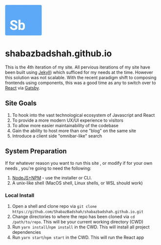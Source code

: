 ![logo](./src/assets/images/readme-logo.png)

# shabazbadshah.github.io

This is the 4th iteration of my site. All pervious iterations of my site have been built using [Jekyll](http://jekyllrb.com/)) which sufficed for my needs at the time. However this solution was not scalable. With the recent paradigm shift to composing frontends using components, this was a good time as any to switch over to [React](https://reactjs.org/) via [Gatsby](gatsbyjs.org/).

## Site Goals

1. To hook into the vast technological ecosystem of Javascript and React
2. To provide a more modern UX/UI experience to visitors
3. To allow more easier maintainability of the codebase
4. Gain the ability to host more than one "blog" on the same site
5. Introduce a client side "omnibar-like" search

## System Preparation

If for whatever reason you want to run this site , or modify if for your own needs , you're going to need the following:

1. [NodeJS+NPM](http://nodejs.org) - use the installer or CLI.
2. A unix-like shell (MacOS shell, Linux shells, or WSL should work)

### Local Install

1. Open a shell and clone repo via ```git clone https://github.com/ShabazBadshah/shabazbadshah.github.io.git```
2. Change directories to where the repo has been cloned via ```cd /path/to/repo```. This will be your current working directory (CWD)
3. Run ```yarn install```/```npm install``` in the CWD. This will install all project dependencies
4. Run ```yarn start```/```npm start``` in the CWD. This will run the React app
